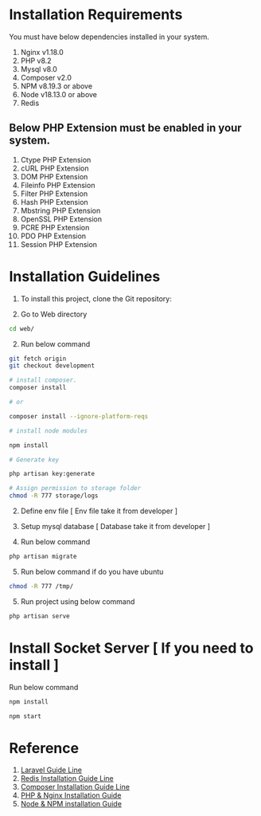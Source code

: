# Installation Requirements

You must have below dependencies installed in your system.

1. Nginx v1.18.0
2. PHP v8.2
3. Mysql v8.0
3. Composer v2.0
4. NPM v8.19.3 or above
5. Node v18.13.0 or above
5. Redis

## Below PHP Extension must be enabled in your system.

1. Ctype PHP Extension
2. cURL PHP Extension
3. DOM PHP Extension
4. Fileinfo PHP Extension
5. Filter PHP Extension
6. Hash PHP Extension
7. Mbstring PHP Extension
8. OpenSSL PHP Extension
9. PCRE PHP Extension
10. PDO PHP Extension
11. Session PHP Extension

# Installation Guidelines

1. To install this project, clone the Git repository:

2. Go to Web directory
```bash
cd web/
```

2. Run below command 
```bash
git fetch origin 
git checkout development

# install composer.
composer install

# or

composer install --ignore-platform-reqs

# install node modules

npm install

# Generate key

php artisan key:generate

# Assign permission to storage folder
chmod -R 777 storage/logs
```

2. Define env file [ Env file take it from developer ]

3. Setup mysql database [ Database take it from developer ]

4. Run below command
```bash
php artisan migrate
```

5. Run below command if do you have ubuntu
```bash
chmod -R 777 /tmp/
```

5. Run project using below command
```bash
php artisan serve
```

# Install Socket Server [ If you need to install ]

Run below command 

```bash
npm install

npm start
```

# Reference

1. [Laravel Guide Line](https://laravel.com/docs/10.x)
2. [Redis Installation Guide Line](https://redis.io/docs/install/install-redis/)
3. [Composer Installation Guide Line](https://getcomposer.org/download/)
4. [PHP & Nginx Installation Guide](https://www.php.net/manual/en/install.php)
5. [Node & NPM installation Guide](https://nodejs.org/en/download)

